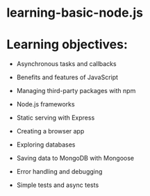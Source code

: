 # learning-basic-node.js

# Learning objectives:

- Asynchronous tasks and callbacks

- Benefits and features of JavaScript

- Managing third-party packages with npm

- Node.js frameworks

- Static serving with Express

- Creating a browser app

- Exploring databases

- Saving data to MongoDB with Mongoose

- Error handling and debugging

- Simple tests and async tests
